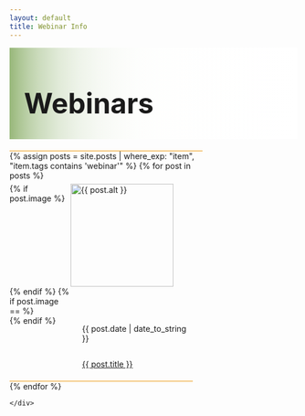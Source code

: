 ```yaml
---
layout: default
title: Webinar Info
---
```



<div class="text-block-right" style="display:grid;background-image:linear-gradient(to left, #fff, 90%, #97b779);padding:0;margin-right:0;width:100%;" id="headingblock">
   <div class="text-block-right" style="display:grid;grid-template-rows:auto auto;background-color:transparent;padding-left:5%;align-content:center;width:95%;" id="heading-left">
      <h1 style="align-self:start;font-size:calc(20px + 3vw);">Webinars</h1>
    <!--  <p style="align-self:start;padding-top:10px;" id="describe">Learn about what we've been up to, and watch out for upcoming events.</p> -->
    </div>
  <!--  <div class="text-block-right" style="background-color:transparent;padding-left:0;float:right;justify-self:end;max-width:460px; margin-right:5%; margin-left: 5%; width: 90%;" id="heading-image">
      <figure id="notes">
        <img src="./images/akwesasne_notes_1978.png" alt="notes" style="width=100%;border: 1px solid #ec970b;">
        <figcaption id="cap">Excerpt from a book review written by Gary Snyder in the Spring 1978 issue of Akwesasne Notes. Akwesasne Notes, “Akwesasne Notes vol. 10 no. 1,” 
          American Indian Digital History Project, accessed June 12, 2023, http://www.aidhp.com/items/show/48.</figcaption>
      </figure>
    </div> -->
  </div>

   <div class="text-block-right" style="display:grid;grid-template-rows:auto auto;padding-left:0%;width:67%;align-content:start;padding-top:0px;margin-top:20px;border-top: 1px solid #ec970b;min-width:293px;">
     {% assign posts = site.posts | where_exp: "item", "item.tags contains 'webinar'" %}
      {% for post in posts %}
      <div class="text-block-right" style="display:grid; grid-template-columns: auto auto; justify-content: start; border-bottom: 1px solid #ec970b;width:95%;padding-top:2%;padding-bottom:2%;">
          {% if post.image %} 
            <img src={{ post.image }} width="180vw" alt="{{ post.alt }}" style="max-width:500px;">
          {% endif %}
          {% if post.image == %}
            <div class="test" style="width:180px;">
              <!-- <p style="">empty</p> -->
            </div>
          {% endif %}
        <div style="display:grid;grid-template-rows: auto auto;padding-left:20px;align-content:start">
        <p style="font-size:14px;">{{ post.date | date_to_string }}</p>
        <p><a href="{{ post.url | relative_url }}">{{ post.title }}</a></p>
         </div>
      </div>
{% endfor %}

    </div>
